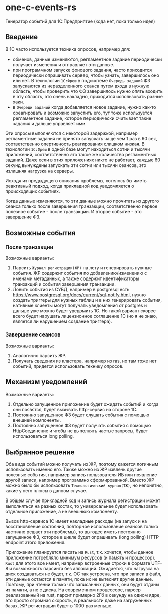 # one-c-events-rs
Генератор событий для 1С:Предприятие (кода нет, пока только идея)

## Введение
В 1С часто используется техника опросов, например для:
- обменов, данные изменяются, регламентное задание периодически получает изменения и отправляет эти данные.
- при программном запуске фонового задания, часто приходится периодически опрашивать сервер, чтобы узнать, завершилось оно или нет. В технологии `1С:Фреш` в подсистеме `Очередь заданий` ФЗ запускаются из неразделенного сеанса путем входа в нужную область, чтобы проверить что ФЗ завершилось нужно опять входить в эту область, это очень накладно, приходится использовать разные хаки.
- в `Очереди заданий` когда добавляется новое задание, нужно как-то среагировать и возможно запустить его, тут тоже используется регламентное задание, которое периодически считывает такие задания и дальше управляет ими.

Эти опросы выполняются с некоторой задержкой, например регламентные задания не принято запускать чаще чем 1 раз в 60 сек, соответственно опертивность реагирования слишком низкая. В технологии `1С:Фреш` в одной базе могут находиться сотни и тысячи приложений, соответственно это такое же количество регламентных заданий. Даже если в этих приложениях никто не работает, каждые 60 секунд вынуждены запускать эти сотни или тысячи сеансов, это излишняя нагрузка на серверы.

Исходя из предыдущего описания проблемы, хотелось бы иметь реактивный подход, когда прикладной код уведомляется о происходящих событиях. 

Когда данные изменяются, то эти данные можно прочитать из другого сеанса только после завершения транзакции, соответственно первое полезное событие - после транзакции. И второе событие - это завершение ФЗ. 

## Возможные события
### После транзакции
Возможные варианты:
1. Парсить `Журнал регистрации(ЖР)` на лету и генерировать нужные события. ЖР содержит события по добавлению/изменению с именами метаданных, а также содержит идентификаторы транзакций и события завершения транзакции.
2. Ловить события из СУБД, например в postgresql есть https://www.postgresql.org/docs/current/sql-notify.html, нужно создать триггеры для нужных таблиц и в них генерировать события, нативные клиенты могут получать уведомления от postgres и дальше уже можно будет уведомить 1С. Но такой вариант скорее всего будет нарушать лицензионное соглашение 1С (но я не знаю, является ли нарушением создание триггера).
### Завершение сеансов
Возможные варианты:
1. Аналогично парсить ЖР.
2. Получать сведения из кластера, например из ras, но там тоже нет событий, придется использовать технику опросов.

## Механизм уведомлений
Возможные варианты:
1. Отдельно запущенное приложение будет ожидать событий и когда они появятся, будет вызывать http-сервис на стороне 1С.
2. Постоянно запущенное ФЗ будет слушать события с помощью внешней компоненты.
3. Постоянно запущенное ФЗ будет получать события с помощью HttpСоединение и чтобы не выполнять частые запросы, будет использоваться long polling.

## Выбранное решение
Оба вида событий можно получать из ЖР, поэтому кажется логичным использовать именно его. Также можно из ЖР извлечь другие полезные события, например запись пользователя ИБ или появление другой записи, например программно сформированной. Вместо ЖР можно было бы использовать `Технологический журнал(ТЖ)`, но непонятно, какие у него плюсы в данном случае.

В общем случае прикладной код и запись журнала регистрации может выполняться на разных хостах, то универсальнее будет использовать отдельное приложение, а не внешнюю компоненту.

Вызов http-сервиса 1С имеет накладные расходы (на запуск и на восстановление состояния, повторное использование сеансов только частично решает эти проблемы), то выгодее иметь постоянно запущенное ФЗ, которое в цикле будет опрашивать (long polling) HTTP endpoint этого приложения.

Приложение планируется писать на `Rust`, т.к. хочется, чтобы данное приложение потребляло минимум ресурсов (и память и процессор). `Rust` для этого все имеет, например встроенные строки в формате UTF-8 и возможность парсинга без аллокаций. Ожидается, что нагрузка на диск создаваться не будет, т.к. ОС так устроена, что при записи в файл, эти данные остаются в памяти, пока их не вытеснят другие данные. Поэтому, при чтении только что записанных данных, они будут отданы из памяти, а не с диска. На современном процессоре, парсер реализованный на rust, парсит примерно 2Гб в секунду на одном ядре, это просто огромная скорость, в реальности даже на загруженных базах, ЖР регистрации будет в 1000 раз меньше.
